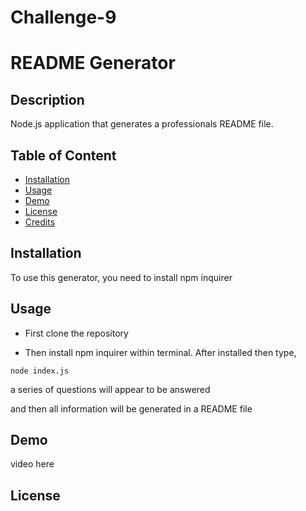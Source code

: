 # Challenge-9
# README Generator


## Description
Node.js application that generates a professionals README file.

## Table of Content

* [Installation](#installation)
* [Usage](#usage)
* [Demo](#Demo)
* [License](#license)
* [Credits](#credits)

## Installation

To use this generator, you need to install npm inquirer

## Usage

* First clone the repository






* Then install npm inquirer within terminal.
After installed then type,

```
node index.js
```

a series of questions will appear to be answered 


and then all information will be generated in a README file


## Demo

video here

## License
